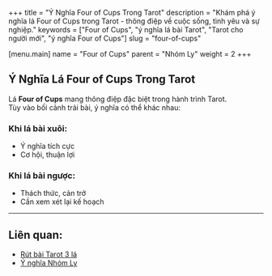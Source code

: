 +++
title = "Ý Nghĩa Four of Cups Trong Tarot"
description = "Khám phá ý nghĩa lá Four of Cups trong Tarot - thông điệp về cuộc sống, tình yêu và sự nghiệp."
keywords = ["Four of Cups", "ý nghĩa lá bài Tarot", "Tarot cho người mới", "ý nghĩa Four of Cups"]
slug = "four-of-cups"

[menu.main]
name = "Four of Cups"
parent = "Nhóm Ly"
weight = 2
+++

## Ý Nghĩa Lá Four of Cups Trong Tarot

Lá **Four of Cups** mang thông điệp đặc biệt trong hành trình Tarot.  
Tùy vào bối cảnh trải bài, ý nghĩa có thể khác nhau:

### Khi lá bài xuôi:
- Ý nghĩa tích cực  
- Cơ hội, thuận lợi  

### Khi lá bài ngược:
- Thách thức, cản trở  
- Cần xem xét lại kế hoạch  

---

## Liên quan:
- [Rút bài Tarot 3 lá](../../)
- [Ý nghĩa Nhóm Ly](../)
